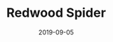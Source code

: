 ---
image_path: /images/artwork/drawing/redwood_spider.png
title: Redwood Spider
date: 2019-09-05
---